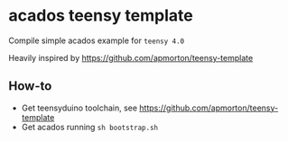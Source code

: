 # acados teensy template

Compile simple acados example for `teensy 4.0`

Heavily inspired by https://github.com/apmorton/teensy-template

## How-to
* Get teensyduino toolchain, see https://github.com/apmorton/teensy-template
* Get acados running `sh bootstrap.sh`
